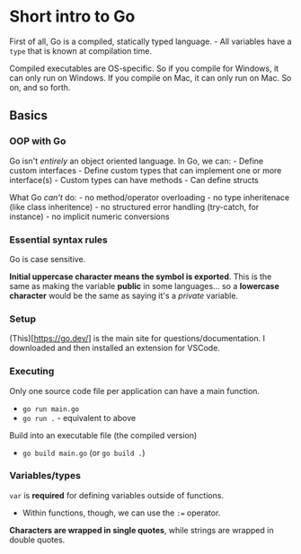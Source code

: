 # Short intro to Go
First of all, Go is a compiled, statically typed language. 
    - All variables have a `type` that is known at compilation time.

Compiled executables are OS-specific. So if you compile for Windows, it can only run on Windows. If you compile on Mac, it can only run on Mac. So on, and so forth.

## Basics
### OOP with Go
Go isn't *entirely* an object oriented language. In Go, we can:
    - Define custom interfaces
    - Define custom types that can implement one or more interface(s)
    - Custom types can have methods
    - Can define structs

What Go *can't* do: 
    - no method/operator overloading
    - no type inheritenace (like class inheritence)
    - no structured error handling (try-catch, for instance)
    - no implicit numeric conversions

### Essential syntax rules
Go is case sensitive. 

**Initial uppercase character means the symbol is exported**. This is the same as making the variable **public** in some languages... so a **lowercase character** would be the same as saying it's a *private* variable.

### Setup
(This)[https://go.dev/] is the main site for questions/documentation. I downloaded and then installed an extension for VSCode. 

### Executing
Only one source code file per application can have a main function.

- `go run main.go`
- `go run .` - equivalent to above

Build into an executable file (the compiled version)
- `go build main.go` (or `go build .`)

### Variables/types
`var` is **required** for defining variables outside of functions. 
- Within functions, though, we can use the `:=` operator. 

**Characters are wrapped in single quotes**, while strings are wrapped in double quotes. 